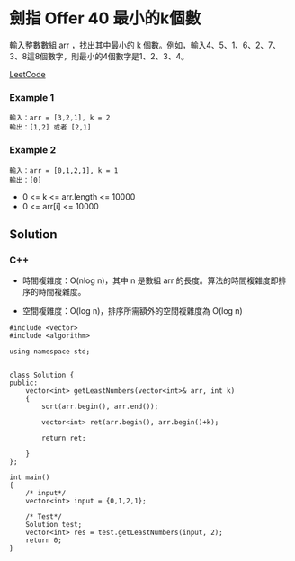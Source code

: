 # 劍指 Offer 40 最小的k個數

輸入整數數組 arr ，找出其中最小的 k 個數。例如，輸入4、5、1、6、2、7、3、8這8個數字，則最小的4個數字是1、2、3、4。


[LeetCode](https://leetcode-cn.com/problems/zui-xiao-de-kge-shu-lcof/)

### Example 1


```
輸入：arr = [3,2,1], k = 2
輸出：[1,2] 或者 [2,1]
```

### Example 2

```
輸入：arr = [0,1,2,1], k = 1
輸出：[0]
```

* 0 <= k <= arr.length <= 10000
* 0 <= arr[i] <= 10000
 
## Solution  

### C++

* 時間複雜度：O(nlog n)，其中 n 是數組 arr 的長度。算法的時間複雜度即排序的時間複雜度。

* 空間複雜度：O(log n)，排序所需額外的空間複雜度為 O(log n)


```
#include <vector>
#include <algorithm>

using namespace std;


class Solution {
public:
    vector<int> getLeastNumbers(vector<int>& arr, int k)
    {
        sort(arr.begin(), arr.end());

        vector<int> ret(arr.begin(), arr.begin()+k);

        return ret;               
        
    }
};

int main()
{
    /* input*/
    vector<int> input = {0,1,2,1};

    /* Test*/
    Solution test;
    vector<int> res = test.getLeastNumbers(input, 2);
    return 0;
}
```